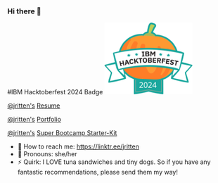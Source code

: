 ### Hi there 👋

#IBM Hacktoberfest 2024 Badge
<img src="ibmhacktoberfest2024.svg" width="200">

[@jritten's](https://www.linkedin.com/in/jritten) [Resume](http://ibm.biz/jritten-resume)

[@jritten's](https://www.linkedin.com/in/jritten) [Portfolio](https://jritten.github.io/portfolio)

[@jritten's](https://www.linkedin.com/in/jritten) [Super Bootcamp Starter-Kit](https://github.com/jritten/beyond-bootcamp)

- 💬 How to reach me: https://linktr.ee/jritten
- 🌱 Pronouns: she/her
- ⚡ Quirk: I LOVE tuna sandwiches and tiny dogs. So if you have any fantastic recommendations, please send them my way!

<!--
**jritten/jritten** is a ✨ _special_ ✨ repository because its `README.md` (this file) appears on your GitHub profile.

https://ibm.biz/jritten-portfolio 
My Zoom: http://ibm.biz/jritten

Here are some ideas to get you started:

- 🔭 I’m currently working on ...
- 🌱 I’m currently learning ...
- 👯 I’m looking to collaborate on ...
- 🤔 I’m looking for help with ...
- 💬 Ask me about ...
- 📫 How to reach me: ...
- 😄 Pronouns: ...
- ⚡ Fun fact: ...
-->
